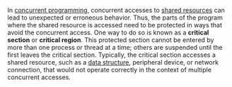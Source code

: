In [concurrent programming](https://www.wikiwand.com/en/articles/Concurrent_programming "Concurrent programming"), concurrent accesses to [shared resources](https://www.wikiwand.com/en/articles/Shared_resource) can lead to unexpected or erroneous behavior. Thus, the parts of the program where the shared resource is accessed need to be protected in ways that avoid the concurrent access. One way to do so is known as a **critical section** or **critical region**. This protected section cannot be entered by more than one process or thread at a time; others are suspended until the first leaves the critical section. Typically, the critical section accesses a shared resource, such as a [data structure](https://www.wikiwand.com/en/articles/Data_structure "Data structure"), peripheral device, or network connection, that would not operate correctly in the context of multiple concurrent accesses.[](https://www.wikiwand.com/en/articles/Critical_section#cite_note-1)
